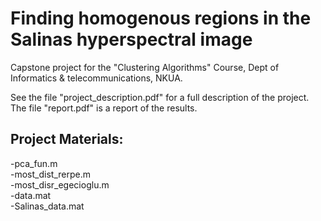 # Finding homogenous regions in the Salinas hyperspectral image

Capstone project for the "Clustering Algorithms" Course, Dept of Informatics & telecommunications, NKUA.

See the file "project_description.pdf" for a full description of the project.  
The file "report.pdf" is a report of the results.

## Project Materials:  
-pca_fun.m  
-most_dist_rerpe.m  
-most_disr_egecioglu.m  
-data.mat  
-Salinas_data.mat  
